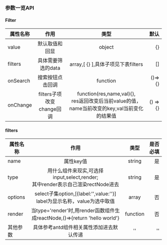 ### 参数一览API
#### Filter
| 属性名称        | 作用           | 类型  | 默认| 
| ------------- |:-------------:| :-----:| -----:|
| value         | 默认取值和回显   |  object | {} |
| filters       | 具体需要筛选的data |  array,\[ {} ],具体子项见下表filters  | [] |
| onSearch | 搜索按钮点击回调     |    function   |  ()=>{} |
| onChange | filters子项改变change回调 | function(res,name,val){}, <br /> res返回改变后当前value的值，name当前改变的key,val当前变化的结果值  | () => {} |


#### filters
|属性名称|作用|类型| 是否必填|
|----|:------:|:----:|---:|
|name|属性key值|string| 是 |
|type|用什么组件来现实,可选择input,select,render; <br /> 其中render表示自己渲染rectNode进去|string| 是|
|options|select子集option,\[{label:'',value:''}] <br /> label为显示名称，value为选中取值|array|否|
|render|当type='render'时,用render函数组件生成reactNode,()=>{return 'hello world'}|function|否|
|其他参数|具体参考antd组件相关属性添加进去默认传递|''|''|
